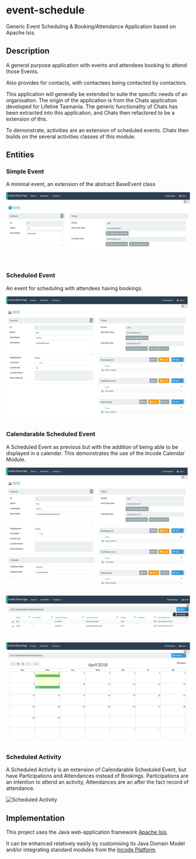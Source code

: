 # event-schedule
Generic Event Scheduling &amp; Booking/Attendance Application based on Apache Isis.

## Description

A general purpose application with events and attendees booking to attend those Events. 

Also provides for contacts, with contactees being contacted by contactors.

This application will generally be extended to suite the specific needs of an organisation. 
The origin of the application is from the Chats application developed for Lifeline Tasmania.
The generic functionality of Chats has been extracted into this application, and Chats then refactored to be a extension of this.

To demonstrate, activities are an extension of scheduled events. Chats then builds on the several activities classes of this module.

## Entities

### Simple Event

A minimal event, an extension of the abstract BaseEvent class

![Simple Event Screen](https://github.com/Stephen-Cameron-Data-Services/event-schedule/raw/master/module-base/images/screen/SimpleEvent.png)

### Scheduled Event

An event for scheduling with attendees having bookings. 

![Scheduled Event Screen](https://github.com/Stephen-Cameron-Data-Services/event-schedule/raw/master/module-base/images/screen/ScheduledEvent.png)

### Calendarable Scheduled Event

A Scheduled Event as previous but with the addition of being able to be displayed in a calendar. This demonstrates the use of the Incode Calendar Module.

![Calendarable Scheduled Event Screen](https://github.com/Stephen-Cameron-Data-Services/event-schedule/raw/master/module-base/images/screen/CalendarableScheduledEvent.png)

![Calendarable Scheduled Events in Tabular View](https://github.com/Stephen-Cameron-Data-Services/event-schedule/raw/master/module-base/images/screen/CalendarableScheduledEventsInTableView.png)

![Calendarable Scheduled Events in Calendar View](https://github.com/Stephen-Cameron-Data-Services/event-schedule/raw/master/module-base/images/screen/CalendarableScheduledEventsInCalendarView.png)

### Scheduled Activity

A Scheduled Activity is an extension of Calendarable Scheduled Event, but have Participations and Attendances instead of Bookings. Participations are an intention to attend an activity, Attendances are an after the fact record of attendance.

![Scheduled Activity](https://github.com/Stephen-Cameron-Data-Services/event-schedule/raw/master/module-base/images/screen/ScheduledActivity.png)

## Implementation

This project uses the Java web-application framework [Apache Isis](http://isis.apache.org).

It can be enhanced relatively easily by customising its Java Domain Model and/or integrating standard modules from the [Incode Platform](http://platform.incode.org).



